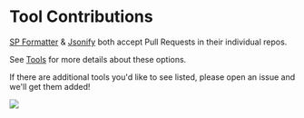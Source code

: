 # Tool Contributions

[SP Formatter](../tools/index.md#sp-formatter) & [Jsonify](../tools/index.md#jsonify) both accept Pull Requests in their individual repos.

See [Tools](../tools/index.md) for more details about these options.

If there are additional tools you'd like to see listed, please open an issue and we'll get them added!

<img src="https://pnptelemetry.azurewebsites.net/list-formatting/docs/contributing/tools" />
